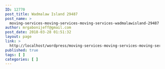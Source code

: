 ```yaml
---
ID: 12770
post_title: Wadmalaw Island 29487
post_name: >
  moving-services-moving-services-moving-services-wadmalawisland-29487
author: mrgabonijeff@gmail.com
post_date: 2018-03-28 01:51:32
layout: page
link: >
  http://localhost/wordpress/moving-services-moving-services-moving-services-wadmalawisland-29487/
published: true
tags: [ ]
categories: [ ]
---
```

